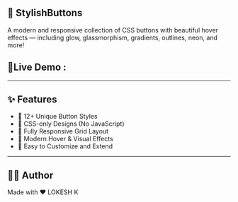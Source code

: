 ## 🔘 StylishButtons

A modern and responsive collection of CSS buttons with beautiful hover effects — including glow, glassmorphism, gradients, outlines, neon, and more!

## 🔗Live Demo : 
---

## ✨ Features

- 💎 12+ Unique Button Styles
- 🌈 CSS-only Designs (No JavaScript)
- 📱 Fully Responsive Grid Layout
- 🎨 Modern Hover & Visual Effects
- 🔄 Easy to Customize and Extend

---
## 🧑‍💻 Author

Made with ❤️ LOKESH K
